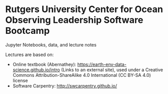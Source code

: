 # Rutgers University Center for Ocean Observing Leadership Software Bootcamp
Jupyter Notebooks, data, and lecture notes 

Lectures are based on:

- Online textbook (Abernathey): https://earth-env-data-science.github.io/intro (Links to an external site), used under a Creative Commons Attribution-ShareAlike 4.0 International (CC BY-SA 4.0) license 
- Software Carpentry: http://swcarpentry.github.io/
  
